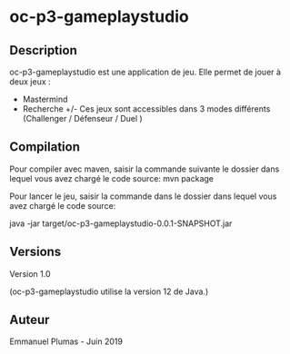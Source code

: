 # oc-p3-gameplaystudio

## Description
oc-p3-gameplaystudio est une application de jeu.
Elle permet de jouer à deux jeux :
- Mastermind
- Recherche +/-
Ces jeux sont accessibles dans 3 modes différents (Challenger / Défenseur / Duel )

## Compilation
Pour compiler avec maven, saisir la commande suivante le dossier dans lequel vous avez chargé le code source: mvn package 
 

Pour lancer le jeu, saisir la commande dans le dossier dans lequel vous avez chargé le code source:

java -jar target/oc-p3-gameplaystudio-0.0.1-SNAPSHOT.jar

## Versions
Version 1.0

(oc-p3-gameplaystudio utilise la version 12 de Java.)

## Auteur
Emmanuel Plumas - Juin 2019
